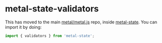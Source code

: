 # metal-state-validators

This has moved to the main [metal/metal.js](https://github.com/metal/metal.js)
repo, inside [metal-state](https://www.npmjs.com/package/metal-state). You can
import it by doing:

```js
import { validators } from 'metal-state';
```
